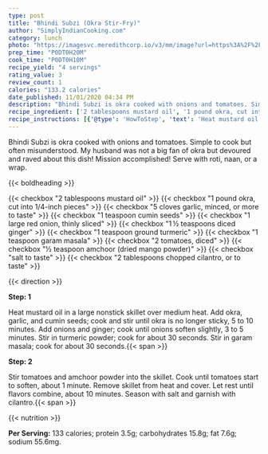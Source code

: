 ```yaml
---
type: post
title: "Bhindi Subzi (Okra Stir-Fry)"
author: "SimplyIndianCooking.com"
category: lunch
photo: "https://imagesvc.meredithcorp.io/v3/mm/image?url=https%3A%2F%2Fimages.media-allrecipes.com%2Fuserphotos%2F7796599.jpg"
prep_time: "P0DT0H20M"
cook_time: "P0DT0H10M"
recipe_yield: "4 servings"
rating_value: 3
review_count: 1
calories: "133.2 calories"
date_published: 11/01/2020 04:34 PM
description: "Bhindi Subzi is okra cooked with onions and tomatoes. Simple to cook but often misunderstood. My husband was not a big fan of okra but devoured and raved about this dish! Mission accomplished! Serve with roti, naan, or a wrap."
recipe_ingredient: ['2 tablespoons mustard oil', '1 pound okra, cut into 1/4-inch pieces', '5 cloves garlic, minced, or more to taste', '1 teaspoon cumin seeds', '1 large red onion, thinly sliced', '1\u2009½ teaspoons diced ginger', '1 teaspoon ground turmeric', '1 teaspoon garam masala', '2 tomatoes, diced', '½ teaspoon amchoor (dried mango powder)', 'salt to taste', '2 tablespoons chopped cilantro, or to taste']
recipe_instructions: [{'@type': 'HowToStep', 'text': 'Heat mustard oil in a large nonstick skillet over medium heat. Add okra, garlic, and cumin seeds; cook and stir until okra is no longer sticky, 5 to 10 minutes. Add onions and ginger; cook until onions soften slightly, 3 to 5 minutes. Stir in turmeric powder; cook for about 30 seconds. Stir in garam masala; cook for about 30 seconds.\n'}, {'@type': 'HowToStep', 'text': 'Stir tomatoes and amchoor powder into the skillet. Cook until tomatoes start to soften, about 1 minute. Remove skillet from heat and cover. Let rest until flavors combine, about 10 minutes. Season with salt and garnish with cilantro.\n'}]
---
```


Bhindi Subzi is okra cooked with onions and tomatoes. Simple to cook but often misunderstood. 
My husband was not a big fan of okra but devoured and raved about this dish! Mission accomplished! Serve with roti, naan, or a wrap. 

{{< boldheading >}}

{{< checkbox "2 tablespoons mustard oil" >}}
{{< checkbox "1 pound okra, cut into 1/4-inch pieces" >}}
{{< checkbox "5 cloves garlic, minced, or more to taste" >}}
{{< checkbox "1 teaspoon cumin seeds" >}}
{{< checkbox "1 large red onion, thinly sliced" >}}
{{< checkbox "1 ½ teaspoons diced ginger" >}}
{{< checkbox "1 teaspoon ground turmeric" >}}
{{< checkbox "1 teaspoon garam masala" >}}
{{< checkbox "2  tomatoes, diced" >}}
{{< checkbox "½ teaspoon amchoor (dried mango powder)" >}}
{{< checkbox "salt to taste" >}}
{{< checkbox "2 tablespoons chopped cilantro, or to taste" >}}


{{< direction >}}

**Step: 1**

Heat mustard oil in a large nonstick skillet over medium heat. Add okra, garlic, and cumin seeds; cook and stir until okra is no longer sticky, 5 to 10 minutes. Add onions and ginger; cook until onions soften slightly, 3 to 5 minutes. Stir in turmeric powder; cook for about 30 seconds. Stir in garam masala; cook for about 30 seconds.{{< span >}}

**Step: 2**

Stir tomatoes and amchoor powder into the skillet. Cook until tomatoes start to soften, about 1 minute. Remove skillet from heat and cover. Let rest until flavors combine, about 10 minutes. Season with salt and garnish with cilantro.{{< span >}}

{{< nutrition >}}

**Per Serving:** 133 calories; protein 3.5g; carbohydrates 15.8g; fat 7.6g; sodium 55.6mg.